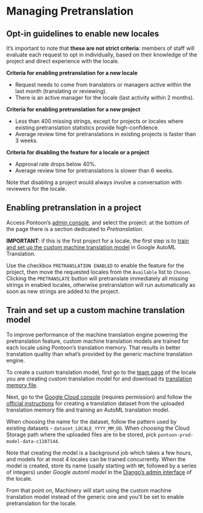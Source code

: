 # Managing Pretranslation

## Opt-in guidelines to enable new locales

It’s important to note that **these are not strict criteria**: members of staff will evaluate each request to opt in individually, based on their knowledge of the project and direct experience with the locale.

**Criteria for enabling pretranslation for a new locale**
* Request needs to come from translators or managers active within the last month (translating or reviewing).
* There is an active manager for the locale (last activity within 2 months).

**Criteria for enabling pretranslation for a new project**
* Less than 400 missing strings, except for projects or locales where existing pretranslation statistics provide high-confidence.
* Average review time for pretranslations in existing projects is faster than 3 weeks.

**Criteria for disabling the feature for a locale or a project**
* Approval rate drops below 40%.
* Average review time for pretranslations is slower than 6 weeks.

Note that disabling a project would always involve a conversation with reviewers for the locale.

## Enabling pretranslation in a project

Access Pontoon’s [admin console](https://pontoon.mozilla.org/admin/), and select the project: at the bottom of the page there is a section dedicated to *Pretranslation*.

**IMPORTANT**: if this is the first project for a locale, the first step is to [train and set up the custom machine translation model](#train-and-set-up-a-custom-machine-translation-model) in Google AutoML Translation.

Use the checkbox `PRETRANSLATION ENABLED` to enable the feature for the project, then move the requested locales from the `Available` list to `Chosen`. Clicking the `PRETRANSLATE` button will pretranslate immediately all missing strings in enabled locales, otherwise pretranslation will run automatically as soon as new strings are added to the project.

## Train and set up a custom machine translation model

To improve performance of the machine translation engine powering the pretranslation feature, custom machine translation models are trained for each locale using Pontoon’s translation memory. That results in better translation quality than what’s provided by the generic machine translation engine.

To create a custom translation model, first go to the [team page](https://mozilla-l10n.github.io/localizer-documentation/tools/pontoon/teams_projects.html#team-page) of the locale you are creating custom translation model for and download its [translation memory file](https://mozilla-l10n.github.io/localizer-documentation/tools/pontoon/translate.html#downloading-and-uploading-translations).

Next, go to the [Google Cloud console](https://console.cloud.google.com/translation/datasets?project=moz-fx-pontoon-prod) (requires permission) and follow the [official instructions](https://cloud.google.com/translate/automl/docs/create-machine-translation-model) for creating a translation dataset from the uploaded translation memory file and training an AutoML translation model.

When choosing the name for the dataset, follow the pattern used by existing datasets - `dataset_LOCALE_YYYY_MM_DD`. When choosing the Cloud Storage path where the uploaded files are to be stored, pick `pontoon-prod-model-data-c1107144`.

Note that creating the model is a background job which takes a few hours, and models for at most 4 locales can be trained concurrently. When the model is created, store its name (usally starting with `NM`, followed by a series of integers) under *Google automl model* in the [Django’s admin interface](https://pontoon.mozilla.org/a/) of the locale.

From that point on, Machinery will start using the custom machine translation model instead of the generic one and you’ll be set to enable pretranslation for the locale.
